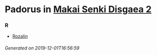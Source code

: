 # Padorus in [Makai Senki Disgaea 2](https://myanimelist.net/manga/694/Makai_Senki_Disgaea_2)

### R
* [Rozalin](https://github.com/shadow578/Project-Padoru/blob/master/table-of-contents/characters/Rozalin.md)

###### Generated on 2019-12-01T16:56:59
